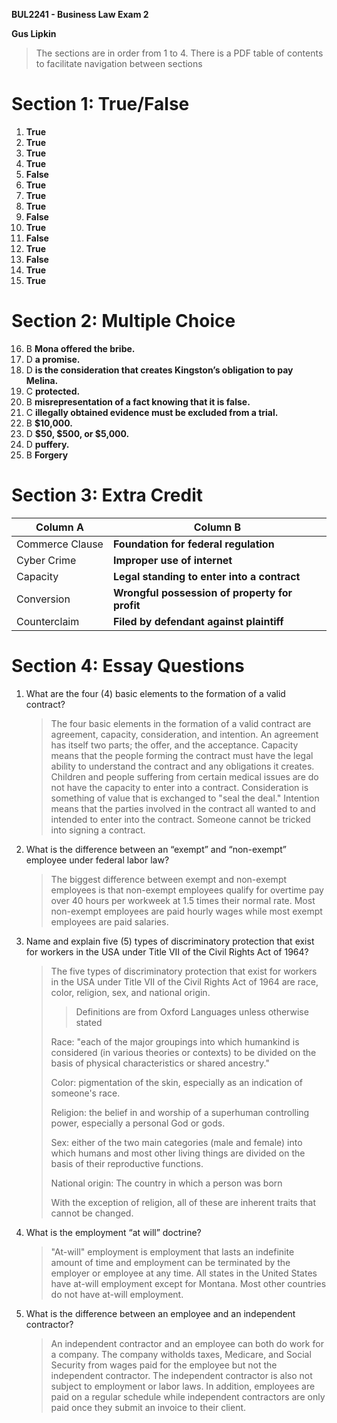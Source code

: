 **BUL2241 - Business Law Exam 2**

**Gus Lipkin**

> The sections are in order from 1 to 4. There is a PDF table of contents to facilitate navigation between sections

# Section 1: True/False

1. **True**
2. **True**
3. **True**
4. **True**
5. **False**
6. **True**
7. **True**
8. **True**
9. **False**
10. **True**
11. **False**
12. **True**
13. **False**
14. **True**
15. **True**

# Section 2: Multiple Choice

16. B **Mona offered the bribe.**
17. D **a promise.**
18. D **is the consideration that creates Kingston’s obligation to pay Melina.**
19. C **protected.**
20. B **misrepresentation of a fact knowing that it is false.**
21. C **illegally obtained evidence must be excluded from a trial.**
22. B **\$10,000.**
23. D **\$50, \$500, or \$5,000.**
24. D **puffery.**
25. B **Forgery**

# Section 3: Extra Credit

| Column A        | Column B                                       |
| --------------- | ---------------------------------------------- |
| Commerce Clause | **Foundation for federal regulation**          |
| Cyber Crime     | **Improper use of internet**                   |
| Capacity        | **Legal standing to enter into a contract**    |
| Conversion      | **Wrongful possession of property for profit** |
| Counterclaim    | **Filed by defendant against plaintiff**       |

# Section 4: Essay Questions

1. What are the four (4) basic elements to the formation of a valid contract?

   > The four basic elements in the formation of a valid contract are agreement, capacity, consideration, and intention. An agreement has itself two parts; the offer, and the acceptance. Capacity means that the people forming the contract must have the legal ability to understand the contract and any obligations it creates. Children and people suffering from certain medical issues are do not have the capacity to enter into a contract. Consideration is something of value that is exchanged to "seal the deal." Intention means that the parties involved in the contract all wanted to and intended to enter into the contract. Someone cannot be tricked into signing a contract.

2. What is the difference between an “exempt” and “non-exempt” employee under federal labor law?

   > The biggest difference between exempt and non-exempt employees is that non-exempt employees qualify for overtime pay over 40 hours per workweek at 1.5 times their normal rate. Most non-exempt employees are paid hourly wages while most exempt employees are paid salaries.

3. Name and explain five (5) types of discriminatory protection that exist for workers in the USA under Title VII of the Civil Rights Act of 1964?

   > The five types of discriminatory protection that exist for workers in the USA under Title VII of the Civil Rights Act of 1964 are race, color, religion, sex, and national origin. 
   >
   > > Definitions are from Oxford Languages unless otherwise stated
   >
   > Race: "each of the major groupings into which humankind is considered (in various theories or contexts) to be divided on the basis of physical characteristics or shared ancestry."
   >
   > Color: pigmentation of the skin, especially as an indication of someone's race.
   >
   > Religion: the belief in and worship of a superhuman controlling power, especially a personal God or gods.
   >
   > Sex: either of the two main categories (male and female) into which humans and most other living things are divided on the basis of their reproductive functions.
   >
   > National origin: The country in which a person was born
   >
   > With the exception of religion, all of these are inherent traits that cannot be changed.

4. What is the employment “at will” doctrine?

   > "At-will" employment is employment that lasts an indefinite amount of time and employment can be terminated by the employer or employee at any time. All states in the United States have at-will employment except for Montana. Most other countries do not have at-will employment.

5. What is the difference between an employee and an independent contractor?

   > An independent contractor and an employee can both do work for a company. The company witholds taxes, Medicare, and Social Security from wages paid for the employee but not the independent contractor. The independent contractor is also not subject to employment or labor laws. In addition, employees are paid on a regular schedule while independent contractors are only paid once they submit an invoice to their client.